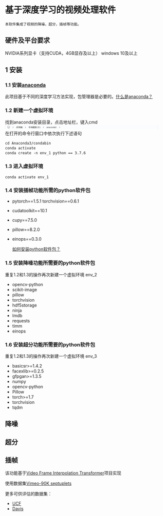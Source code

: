# 基于深度学习的视频处理软件

    本软件集成了视频的降噪，超分，插帧等功能。

## 硬件及平台要求 
 NVIDIA系列显卡（支持CUDA，4GB显存及以上）
 windows 10及以上

## 1 安装
### 1.1 安装[anaconda](https://www.anaconda.com/download/success)
此项目基于不同的深度学习方法实现，包管理器是必要的。[什么是anaconda？](https://www.zhihu.com/tardis/zm/art/96990748)
### 1.2 新建一个虚拟环境
找到anaconda安装目录，点击地址栏，键入cmd
![图片说明](example.png)  
在打开的命令行窗口中依次执行下述语句

    cd Anaconda3/condabin
    conda activate
    conda create -n env_1 python == 3.7.6
### 1.3 进入虚拟环境
    conda activate env_1
### 1.4 安装插帧功能所需的python软件包
* pytorch==1.5.1 torchvision==0.6.1
* cudatoolkit==10.1
* cupy==7.5.0
* pillow==8.2.0
* einops==0.3.0
  
  [如何安装python软件包？](https://blog.csdn.net/qq_42692386/article/details/113881379)
    
### 1.5 安装降噪功能所需要的python软件包

重复1.2和1.3的操作再次新建一个虚拟环境 env_2
* opencv-python
* scikit-image
* pillow
* torchvision
* hdf5storage
* ninja
* lmdb
* requests
* timm
* einops

### 1.6 安装超分功能所需要的python软件包

重复1.2和1.3的操作再次新建一个虚拟环境 env_3
* basicsr>=1.4.2
* facexlib>=0.2.5
* gfpgan>=1.3.5
* numpy
* opencv-python
* Pillow
* torch>=1.7
* torchvision
* tqdm
## 降噪

## 超分

## 插帧

该功能基于[Video Frame Interpolation Transformer](https://github.com/zhshi0816/Video-Frame-Interpolation-Transformer?tab=readme-ov-file)项目实现

使用数据集[Vimeo-90K septuplets](http://toflow.csail.mit.edu/)

更多可供评估的数据集：
* [UCF](https://www.google.com/url?q=https%3A%2F%2Fwww.dropbox.com%2Fs%2Fdbihqk5deobn0f7%2Fucf101_extracted.zip%3Fdl%3D0&sa=D&sntz=1&usg=AFQjCNE8CyLdENKhJf2eyFUWu6G2D1iJUQ)
* [Davis](https://www.google.com/url?q=https%3A%2F%2Fwww.dropbox.com%2Fs%2F9t6x7fi9ui0x6bt%2Fdavis-90.zip%3Fdl%3D0&sa=D&sntz=1&usg=AFQjCNG7jT-Up65GD33d1tUftjPYNdQxkg)
